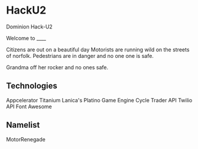 HackU2
======

Dominion Hack-U2

Welcome to ____ 

Citizens are out on a beautiful day 
Motorists are running wild on the streets of norfolk. Pedestrians are in danger and no one one is safe.

Grandma off her rocker and no ones safe.


Technologies
----
Appcelerator Titanium
Lanica's Platino Game Engine
Cycle Trader API 
Twilio API
Font Awesome


Namelist
---
MotorRenegade
